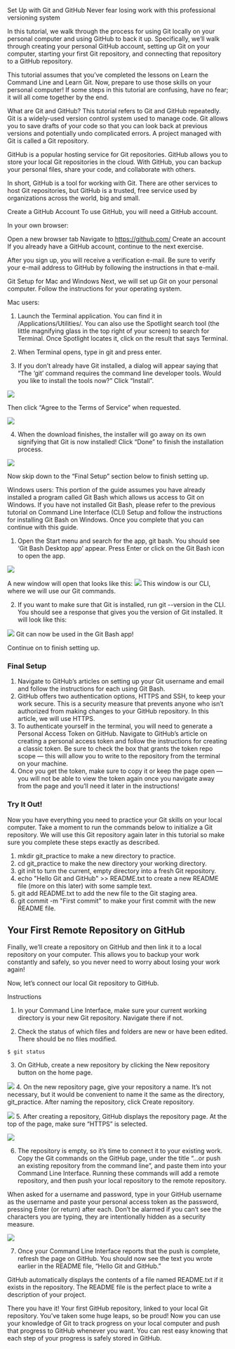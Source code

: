 

Set Up with Git and GitHub
Never fear losing work with this professional versioning system

In this tutorial, we walk through the process for using Git locally on your personal computer and using GitHub to back it up. Specifically, we’ll walk through creating your personal GitHub account, setting up Git on your computer, starting your first Git repository, and connecting that repository to a GitHub repository.

This tutorial assumes that you’ve completed the lessons on Learn the Command Line and Learn Git. Now, prepare to use those skills on your personal computer! If some steps in this tutorial are confusing, have no fear; it will all come together by the end.

What are Git and GitHub?
This tutorial refers to Git and GitHub repeatedly. Git is a widely-used version control system used to manage code. Git allows you to save drafts of your code so that you can look back at previous versions and potentially undo complicated errors. A project managed with Git is called a Git repository.

GitHub is a popular hosting service for Git repositories. GitHub allows you to store your local Git repositories in the cloud. With GitHub, you can backup your personal files, share your code, and collaborate with others.

In short, GitHub is a tool for working with Git. There are other services to host Git repositories, but GitHub is a trusted, free service used by organizations across the world, big and small.

Create a GitHub Account
To use GitHub, you will need a GitHub account.

In your own browser:

Open a new browser tab
Navigate to https://github.com/
Create an account
If you already have a GitHub account, continue to the next exercise.

After you sign up, you will receive a verification e-mail. Be sure to verify your e-mail address to GitHub by following the instructions in that e-mail.

Git Setup for Mac and Windows
Next, we will set up Git on your personal computer. Follow the instructions for your operating system.

Mac users:
1. Launch the Terminal application. You can find it in /Applications/Utilities/. You can also use the Spotlight search tool (the little magnifying glass in the top right of your screen) to search for Terminal. Once Spotlight locates it, click on the result that says Terminal.

2. When Terminal opens, type in git and press enter.

3. If you don’t already have Git installed, a dialog will appear saying that “The ‘git’ command requires the command line developer tools. Would you like to install the tools now?” Click “Install”.

![](./annotated_xcode_prompt.png)

Then click “Agree to the Terms of Service” when requested.

![](./annotated_xcode_terms.webp)

4. When the download finishes, the installer will go away on its own signifying that Git is now installed! Click “Done” to finish the installation process.


![](./annotated_xcode_finished.webp)

Now skip down to the “Final Setup” section below to finish setting up.

Windows users:
This portion of the guide assumes you have already installed a program called Git Bash which allows us access to Git on Windows. If you have not installed Git Bash, please refer to the previous tutorial on Command Line Interface (CLI) Setup and follow the instructions for installing Git Bash on Windows. Once you complete that you can continue with this guide.

1. Open the Start menu and search for the app, git bash. You should see ‘Git Bash Desktop app’ appear. Press Enter or click on the Git Bash icon to open the app.


![](./annotated_gitbash_start.webp)

A new window will open that looks like this:
![](./annotated_gitbash_shell_edited.webp)
This window is our CLI, where we will use our Git commands.

2. If you want to make sure that Git is installed, run git --version in the CLI. You should see a response that gives you the version of Git installed. It will look like this:

![](./annotated_gitbash_test_edited.webp)
Git can now be used in the Git Bash app!

Continue on to finish setting up.

### Final Setup
1. Navigate to GitHub’s articles on setting up your Git username and email and follow the instructions for each using Git Bash.
2. GitHub offers two authentication options, HTTPS and SSH, to keep your work secure. This is a security measure that prevents anyone who isn’t authorized from making changes to your GitHub repository. In this article, we will use HTTPS.
  3. To authenticate yourself in the terminal, you will need to generate a Personal Access Token on GitHub. Navigate to GitHub’s article on creating a personal access token and follow the instructions for creating a classic token. Be sure to check the box that grants the token repo scope — this will allow you to write to the repository from the terminal on your machine.
  4. Once you get the token, make sure to copy it or keep the page open — you will not be able to view the token again once you navigate away from the page and you’ll need it later in the instructions!

### Try It Out!
Now you have everything you need to practice your Git skills on your local computer. Take a moment to run the commands below to initialize a Git repository. We will use this Git repository again later in this tutorial so make sure you complete these steps exactly as described.

1. mkdir git_practice to make a new directory to practice.
2. cd git_practice to make the new directory your working directory.
3. git init to turn the current, empty directory into a fresh Git repository.
4. echo "Hello Git and GitHub" >> README.txt to create a new README file (more on this later) with some sample text.
5. git add README.txt to add the new file to the Git staging area.
6. git commit -m "First commit" to make your first commit with the new README file.

## Your First Remote Repository on GitHub

Finally, we’ll create a repository on GitHub and then link it to a local repository on your computer. This allows you to backup your work constantly and safely, so you never need to worry about losing your work again!

Now, let’s connect our local Git repository to GitHub.

Instructions
1. In your Command Line Interface, make sure your current working directory is your new Git repository. Navigate there if not.

2. Check the status of which files and folders are new or have been edited. There should be no files modified.
```
$ git status
```
3. On GitHub, create a new repository by clicking the New repository button on the home page.


![](./new_repo_button.svg)
4. On the new repository page, give your repository a name. It’s not necessary, but it would be convenient to name it the same as the directory, git_practice. After naming the repository, click Create repository.


![](./new_repo_creation.svg)
5. After creating a repository, GitHub displays the repository page. At the top of the page, make sure “HTTPS” is selected.

![](./new_repo_setup_https.svg)

6. The repository is empty, so it’s time to connect it to your existing work. Copy the Git commands on the GitHub page, under the title “…or push an existing repository from the command line”, and paste them into your Command Line Interface. Running these commands will add a remote repository, and then push your local repository to the remote repository.

When asked for a username and password, type in your GitHub username as the username and paste your personal access token as the password, pressing Enter (or return) after each. Don’t be alarmed if you can’t see the characters you are typing, they are intentionally hidden as a security measure.

![](./new_repo_setup_push.svg)

7. Once your Command Line Interface reports that the push is complete, refresh the page on GitHub. You should now see the text you wrote earlier in the README file, “Hello Git and GitHub.”

GitHub automatically displays the contents of a file named README.txt if it exists in the repository. The README file is the perfect place to write a description of your project.

There you have it! Your first GitHub repository, linked to your local Git repository. You’ve taken some huge leaps, so be proud! Now you can use your knowledge of Git to track progress on your local computer and push that progress to GitHub whenever you want. You can rest easy knowing that each step of your progress is safely stored in GitHub.

